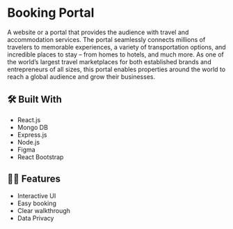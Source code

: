 # Booking Portal

A website or a portal that provides the audience with travel and
accommodation services. The portal seamlessly connects millions of travelers to memorable experiences, a variety of transportation options, and incredible places to stay – from homes to hotels, and much more. As one of the world’s largest travel marketplaces for both established brands and entrepreneurs of all sizes, this portal enables properties around the world to reach a global audience and grow their businesses.
<br>


## 🛠️ Built With
- React.js
- Mongo DB
- Express.js
- Node.js
- Figma
- React Bootstrap


## 💪🏻 Features
- Interactive UI
- Easy booking
- Clear walkthrough
- Data Privacy 